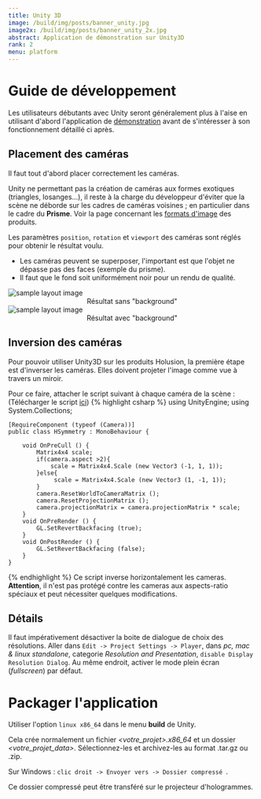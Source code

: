 ```yaml
---
title: Unity 3D
image: /build/img/posts/banner_unity.jpg
image2x: /build/img/posts/banner_unity_2x.jpg
abstract: Application de démonstration sur Unity3D
rank: 2
menu: platform
---
```


# Guide de développement

Les utilisateurs débutants avec Unity seront généralement plus à l'aise en utilisant d'abord l'application de [démonstration](#application-viewer) avant de s'intéresser à son fonctionnement détaillé ci après.

## Placement des caméras

Il faut tout d'abord placer correctement les caméras.

Unity ne permettant pas la création de caméras aux formes exotiques (triangles, losanges...), il reste à la charge du développeur d'éviter que la scène ne déborde sur les cadres de caméras voisines ; en particulier dans le cadre du **Prisme**. Voir la page concernant les [formats d'image](/fr/content/layout) des produits.

Les paramètres `position`, `rotation` et `viewport` des caméras sont réglés pour obtenir le résultat voulu.

-   Les caméras peuvent se superposer, l'important est que l'objet ne dépasse pas des faces (exemple du prisme).
- Il faut que le fond soit uniformément noir pour un rendu de qualité.

<div class="container">
<div class="row">
<div class="col-md-offset-3 col-md-3 col-xs-6">
  <img class="img-responsive magnify" src="/static/img/posts/unity/layout_sample.png" alt="sample layout image" >
  <center>Résultat sans "background"</center>
</div>
<div class="col-md-3 col-xs-6">
  <img class="img-responsive magnify" src="/static/img/posts/unity/layout_sample_2.png" alt="sample layout image" >
  <center>Résultat avec "background"</center>
</div>
</div>
</div>

## Inversion des caméras

Pour pouvoir utiliser Unity3D sur les produits Holusion, la première étape est d'inverser les caméras. Elles doivent projeter l'image comme vue à travers un miroir.

Pour ce faire, attacher le script suivant à chaque caméra de la scène :
(Télécharger le script [ici](https://raw.githubusercontent.com/Holusion/3d-viewer/master/Assets/Scripts/HSymmetry.cs))
{% highlight csharp %}
    using UnityEngine;
    using System.Collections;

    [RequireComponent (typeof (Camera))]
    public class HSymmetry : MonoBehaviour {

    	void OnPreCull () {
    		Matrix4x4 scale;
    		if(camera.aspect >2){
    			scale = Matrix4x4.Scale (new Vector3 (-1, 1, 1));
    		}else{
    			 scale = Matrix4x4.Scale (new Vector3 (1, -1, 1));
    		}
    		camera.ResetWorldToCameraMatrix ();
    		camera.ResetProjectionMatrix ();
    		camera.projectionMatrix = camera.projectionMatrix * scale;
    	}
    	void OnPreRender () {
    		GL.SetRevertBackfacing (true);
    	}
    	void OnPostRender () {
    		GL.SetRevertBackfacing (false);
    	}
    }
{% endhighlight %}
Ce script inverse horizontalement les cameras.
**Attention**, il n'est pas protégé contre les cameras aux aspects-ratio spéciaux et peut nécessiter quelques modifications.


## Détails

Il faut impérativement désactiver la boite de dialogue de choix des résolutions. Aller dans ```Edit -> Project Settings -> Player```,
dans *pc, mac & linux standalone*, categorie *Resolution and Presentation*, ```disable Display Resolution Dialog```. Au même endroit, activer le mode plein écran (*fullscreen*) par défaut.

# Packager l'application

Utiliser l'option ```linux x86_64``` dans le menu **build** de Unity.

Cela crée normalement un fichier *<votre_projet>.x86_64* et un dossier *<votre_projet_data>*. Sélectionnez-les et archivez-les au format .tar.gz ou .zip.

Sur Windows : ```clic droit -> Envoyer vers -> Dossier compressé ```.

Ce dossier compressé peut être transféré sur le projecteur d'hologrammes.
